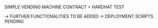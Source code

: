 SIMPLE VENDING MACHINE CONTRACT + HARDHAT TEST

-> FURTHER FUNCTIONALITIES TO BE ADDED
-> DEPLOYMENT SCRIPTS PENDING
